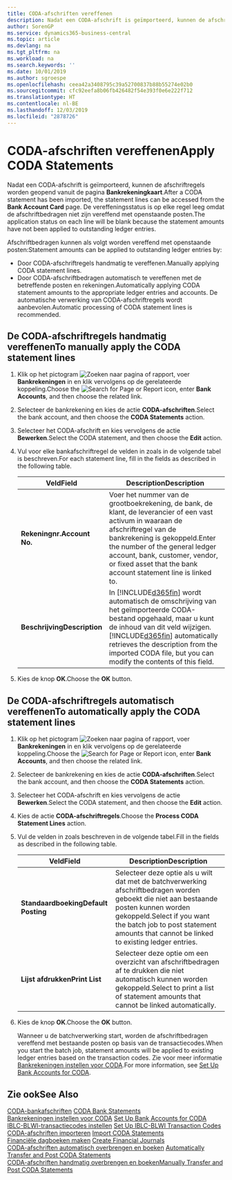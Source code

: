 ```yaml
---
title: CODA-afschriften vereffenen
description: Nadat een CODA-afschrift is geïmporteerd, kunnen de afschriftregels worden geopend vanuit de pagina Bankrekeningkaart. De vereffeningsstatus is op elke regel leeg omdat de afschriftbedragen niet zijn vereffend met openstaande posten.
author: SorenGP
ms.service: dynamics365-business-central
ms.topic: article
ms.devlang: na
ms.tgt_pltfrm: na
ms.workload: na
ms.search.keywords: ''
ms.date: 10/01/2019
ms.author: sgroespe
ms.openlocfilehash: ceea42a3408795c39a52700837b88b55274e02b0
ms.sourcegitcommit: cfc92eefa8b06fb426482f54e393f0e6e222f712
ms.translationtype: HT
ms.contentlocale: nl-BE
ms.lasthandoff: 12/03/2019
ms.locfileid: "2878726"
---
```

# <a name="apply-coda-statements"></a><span data-ttu-id="5a0e7-104">CODA-afschriften vereffenen</span><span class="sxs-lookup"><span data-stu-id="5a0e7-104">Apply CODA Statements</span></span>
<span data-ttu-id="5a0e7-105">Nadat een CODA-afschrift is geïmporteerd, kunnen de afschriftregels worden geopend vanuit de pagina **Bankrekeningkaart**.</span><span class="sxs-lookup"><span data-stu-id="5a0e7-105">After a CODA statement has been imported, the statement lines can be accessed from the **Bank Account Card** page.</span></span> <span data-ttu-id="5a0e7-106">De vereffeningsstatus is op elke regel leeg omdat de afschriftbedragen niet zijn vereffend met openstaande posten.</span><span class="sxs-lookup"><span data-stu-id="5a0e7-106">The application status on each line will be blank because the statement amounts have not been applied to outstanding ledger entries.</span></span>  

<span data-ttu-id="5a0e7-107">Afschriftbedragen kunnen als volgt worden vereffend met openstaande posten:</span><span class="sxs-lookup"><span data-stu-id="5a0e7-107">Statement amounts can be applied to outstanding ledger entries by:</span></span>  

-   <span data-ttu-id="5a0e7-108">Door CODA-afschriftregels handmatig te vereffenen.</span><span class="sxs-lookup"><span data-stu-id="5a0e7-108">Manually applying CODA statement lines.</span></span>  
-   <span data-ttu-id="5a0e7-109">Door CODA-afschriftbedragen automatisch te vereffenen met de betreffende posten en rekeningen.</span><span class="sxs-lookup"><span data-stu-id="5a0e7-109">Automatically applying CODA statement amounts to the appropriate ledger entries and accounts.</span></span> <span data-ttu-id="5a0e7-110">De automatische verwerking van CODA-afschriftregels wordt aanbevolen.</span><span class="sxs-lookup"><span data-stu-id="5a0e7-110">Automatic processing of CODA statement lines is recommended.</span></span>  

## <a name="to-manually-apply-the-coda-statement-lines"></a><span data-ttu-id="5a0e7-111">De CODA-afschriftregels handmatig vereffenen</span><span class="sxs-lookup"><span data-stu-id="5a0e7-111">To manually apply the CODA statement lines</span></span>  

1.  <span data-ttu-id="5a0e7-112">Klik op het pictogram ![Zoeken naar pagina of rapport](../../media/ui-search/search_small.png "Het pictogram Zoeken naar pagina of rapport"), voer **Bankrekeningen** in en klik vervolgens op de gerelateerde koppeling.</span><span class="sxs-lookup"><span data-stu-id="5a0e7-112">Choose the ![Search for Page or Report](../../media/ui-search/search_small.png "Search for Page or Report icon") icon, enter **Bank Accounts**, and then choose the related link.</span></span>  
2.  <span data-ttu-id="5a0e7-113">Selecteer de bankrekening en kies de actie **CODA-afschriften**.</span><span class="sxs-lookup"><span data-stu-id="5a0e7-113">Select the bank account, and then choose the **CODA Statements** action.</span></span>  
3.  <span data-ttu-id="5a0e7-114">Selecteer het CODA-afschrift en kies vervolgens de actie **Bewerken**.</span><span class="sxs-lookup"><span data-stu-id="5a0e7-114">Select the CODA statement, and then choose the **Edit** action.</span></span>  
4.  <span data-ttu-id="5a0e7-115">Vul voor elke bankafschriftregel de velden in zoals in de volgende tabel is beschreven.</span><span class="sxs-lookup"><span data-stu-id="5a0e7-115">For each statement line, fill in the fields as described in the following table.</span></span>  

    |<span data-ttu-id="5a0e7-116">Veld</span><span class="sxs-lookup"><span data-stu-id="5a0e7-116">Field</span></span>|<span data-ttu-id="5a0e7-117">Description</span><span class="sxs-lookup"><span data-stu-id="5a0e7-117">Description</span></span>|  
    |---------------------------------|---------------------------------------|  
    |<span data-ttu-id="5a0e7-118">**Rekeningnr.**</span><span class="sxs-lookup"><span data-stu-id="5a0e7-118">**Account No.**</span></span>|<span data-ttu-id="5a0e7-119">Voer het nummer van de grootboekrekening, de bank, de klant, de leverancier of een vast activum in waaraan de afschriftregel van de bankrekening is gekoppeld.</span><span class="sxs-lookup"><span data-stu-id="5a0e7-119">Enter the number of the general ledger account, bank, customer, vendor, or fixed asset that the bank account statement line is linked to.</span></span>|  
    |<span data-ttu-id="5a0e7-120">**Beschrijving**</span><span class="sxs-lookup"><span data-stu-id="5a0e7-120">**Description**</span></span>|<span data-ttu-id="5a0e7-121">In [!INCLUDE[d365fin](../../includes/d365fin_md.md)] wordt automatisch de omschrijving van het geïmporteerde CODA-bestand opgehaald, maar u kunt de inhoud van dit veld wijzigen.</span><span class="sxs-lookup"><span data-stu-id="5a0e7-121">[!INCLUDE[d365fin](../../includes/d365fin_md.md)] automatically retrieves the description from the imported CODA file, but you can modify the contents of this field.</span></span>|  

5.  <span data-ttu-id="5a0e7-122">Kies de knop **OK**.</span><span class="sxs-lookup"><span data-stu-id="5a0e7-122">Choose the **OK** button.</span></span>  

## <a name="to-automatically-apply-the-coda-statement-lines"></a><span data-ttu-id="5a0e7-123">De CODA-afschriftregels automatisch vereffenen</span><span class="sxs-lookup"><span data-stu-id="5a0e7-123">To automatically apply the CODA statement lines</span></span>  

1.  <span data-ttu-id="5a0e7-124">Klik op het pictogram ![Zoeken naar pagina of rapport](../../media/ui-search/search_small.png "Het pictogram Zoeken naar pagina of rapport"), voer **Bankrekeningen** in en klik vervolgens op de gerelateerde koppeling.</span><span class="sxs-lookup"><span data-stu-id="5a0e7-124">Choose the ![Search for Page or Report](../../media/ui-search/search_small.png "Search for Page or Report icon") icon, enter **Bank Accounts**, and then choose the related link.</span></span>  
2.  <span data-ttu-id="5a0e7-125">Selecteer de bankrekening en kies de actie **CODA-afschriften**.</span><span class="sxs-lookup"><span data-stu-id="5a0e7-125">Select the bank account, and then choose the **CODA Statements** action.</span></span>  
3.  <span data-ttu-id="5a0e7-126">Selecteer het CODA-afschrift en kies vervolgens de actie **Bewerken**.</span><span class="sxs-lookup"><span data-stu-id="5a0e7-126">Select the CODA statement, and then choose the **Edit** action.</span></span>  
4.  <span data-ttu-id="5a0e7-127">Kies de actie **CODA-afschriftregels**.</span><span class="sxs-lookup"><span data-stu-id="5a0e7-127">Choose the **Process CODA Statement Lines** action.</span></span>  
5.  <span data-ttu-id="5a0e7-128">Vul de velden in zoals beschreven in de volgende tabel.</span><span class="sxs-lookup"><span data-stu-id="5a0e7-128">Fill in the fields as described in the following table.</span></span>  

    |<span data-ttu-id="5a0e7-129">Veld</span><span class="sxs-lookup"><span data-stu-id="5a0e7-129">Field</span></span>|<span data-ttu-id="5a0e7-130">Description</span><span class="sxs-lookup"><span data-stu-id="5a0e7-130">Description</span></span>|  
    |---------------------------------|---------------------------------------|  
    |<span data-ttu-id="5a0e7-131">**Standaardboeking**</span><span class="sxs-lookup"><span data-stu-id="5a0e7-131">**Default Posting**</span></span>|<span data-ttu-id="5a0e7-132">Selecteer deze optie als u wilt dat met de batchverwerking afschriftbedragen worden geboekt die niet aan bestaande posten kunnen worden gekoppeld.</span><span class="sxs-lookup"><span data-stu-id="5a0e7-132">Select if you want the batch job to post statement amounts that cannot be linked to existing ledger entries.</span></span>|  
    |<span data-ttu-id="5a0e7-133">**Lijst afdrukken**</span><span class="sxs-lookup"><span data-stu-id="5a0e7-133">**Print List**</span></span>|<span data-ttu-id="5a0e7-134">Selecteer deze optie om een overzicht van afschriftbedragen af te drukken die niet automatisch kunnen worden gekoppeld.</span><span class="sxs-lookup"><span data-stu-id="5a0e7-134">Select to print a list of statement amounts that cannot be linked automatically.</span></span>|  

6.  <span data-ttu-id="5a0e7-135">Kies de knop **OK**.</span><span class="sxs-lookup"><span data-stu-id="5a0e7-135">Choose the **OK** button.</span></span>  

    <span data-ttu-id="5a0e7-136">Wanneer u de batchverwerking start, worden de afschriftbedragen vereffend met bestaande posten op basis van de transactiecodes.</span><span class="sxs-lookup"><span data-stu-id="5a0e7-136">When you start the batch job, statement amounts will be applied to existing ledger entries based on the transaction codes.</span></span> <span data-ttu-id="5a0e7-137">Zie voor meer informatie [Bankrekeningen instellen voor CODA](how-to-set-up-bank-accounts-for-coda.md).</span><span class="sxs-lookup"><span data-stu-id="5a0e7-137">For more information, see [Set Up Bank Accounts for CODA](how-to-set-up-bank-accounts-for-coda.md).</span></span>

## <a name="see-also"></a><span data-ttu-id="5a0e7-138">Zie ook</span><span class="sxs-lookup"><span data-stu-id="5a0e7-138">See Also</span></span>  
 <span data-ttu-id="5a0e7-139">[CODA-bankafschriften](coda-bank-statements.md) </span><span class="sxs-lookup"><span data-stu-id="5a0e7-139">[CODA Bank Statements](coda-bank-statements.md) </span></span>  
 <span data-ttu-id="5a0e7-140">[Bankrekeningen instellen voor CODA](how-to-set-up-bank-accounts-for-coda.md) </span><span class="sxs-lookup"><span data-stu-id="5a0e7-140">[Set Up Bank Accounts for CODA](how-to-set-up-bank-accounts-for-coda.md) </span></span>  
 <span data-ttu-id="5a0e7-141">[IBLC-BLWI-transactiecodes instellen](how-to-set-up-iblc-blwi-transaction-codes.md) </span><span class="sxs-lookup"><span data-stu-id="5a0e7-141">[Set Up IBLC-BLWI Transaction Codes](how-to-set-up-iblc-blwi-transaction-codes.md) </span></span>  
 <span data-ttu-id="5a0e7-142">[CODA-afschriften importeren](how-to-import-coda-statements.md) </span><span class="sxs-lookup"><span data-stu-id="5a0e7-142">[Import CODA Statements](how-to-import-coda-statements.md) </span></span>  
 <span data-ttu-id="5a0e7-143">[Financiële dagboeken maken](how-to-create-financial-journals.md) </span><span class="sxs-lookup"><span data-stu-id="5a0e7-143">[Create Financial Journals](how-to-create-financial-journals.md) </span></span>  
 <span data-ttu-id="5a0e7-144">[CODA-afschriften automatisch overbrengen en boeken](how-to-automatically-transfer-and-post-coda-statements.md) </span><span class="sxs-lookup"><span data-stu-id="5a0e7-144">[Automatically Transfer and Post CODA Statements](how-to-automatically-transfer-and-post-coda-statements.md) </span></span>  
 [<span data-ttu-id="5a0e7-145">CODA-afschriften handmatig overbrengen en boeken</span><span class="sxs-lookup"><span data-stu-id="5a0e7-145">Manually Transfer and Post CODA Statements</span></span>](how-to-manually-transfer-and-post-coda-statements.md)
